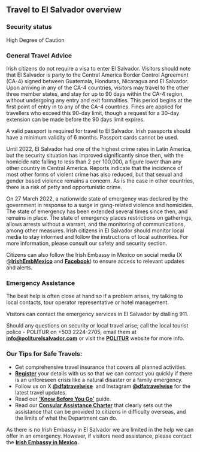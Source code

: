 ## Travel to El Salvador overview

### **Security status**

High Degree of Caution

### **General Travel Advice**

Irish citizens do not require a visa to enter El Salvador. Visitors should note that El Salvador is party to the Central America Border Control Agreement (CA-4) signed between Guatemala, Honduras, Nicaragua and El Salvador. Upon arriving in any of the CA-4 countries, visitors may travel to the other three member states, and stay for up to 90 days within the CA-4 region, without undergoing any entry and exit formalities. This period begins at the first point of entry in to any of the CA-4 countries. Fines are applied for travellers who exceed this 90-day limit, though a request for a 30-day extension can be made before the 90 days limit expires.

A valid passport is required for travel to El Salvador. Irish passports should have a minimum validity of 6 months. Passport cards cannot be used.

Until 2022, El Salvador had one of the highest crime rates in Latin America, but the security situation has improved significantly since then, with the homicide rate falling to less than 2 per 100,000, a figure lower than any other country in Central America. Reports indicate that the incidence of most other forms of violent crime has also reduced, but that sexual and gender based violence remains a concern. As is the case in other countries, there is a risk of petty and opportunistic crime.

On 27 March 2022, a nationwide state of emergency was declared by the government in response to a surge in gang-related violence and homicides. The state of emergency has been extended several times since then, and remains in place. The state of emergency places restrictions on gatherings, allows arrests without a warrant, and the monitoring of communications, among other measures. Irish citizens in El Salvador should monitor local media to stay informed and follow the instructions of local authorities. For more information, please consult our safety and security section.

Citizens can also follow the Irish Embassy in Mexico on social media (X @[**IrishEmbMexico**](https://twitter.com/IrishEmbMexico/status/1585702058497232896/photo/3) and [**Facebook**](https://www.facebook.com/IrishEmbMexico)) to ensure access to relevant updates and alerts.

### **Emergency Assistance**

The best help is often close at hand so if a problem arises, try talking to local contacts, tour operator representative or hotel management.

Visitors can contact the emergency services in El Salvador by dialling 911.

Should any questions on security or local travel arise; call the local tourist police - POLITUR on +503 2224-2705, email them at [**info@politurelsalvador.com**](mailto:info@politurelsalvador.com) or visit the [**POLITUR**](https://sites.google.com/a/politurelsalvador.com/web/otras-actividades/Home) website for more info.

### **Our Tips for Safe Travels:**

* Get comprehensive travel insurance that covers all planned activities.
* [**Register**](/en/dfa/overseas-travel/citizens-registration/) your details with us so that we can contact you quickly if there is an unforeseen crisis like a natural disaster or a family emergency.
* Follow us on X [**@dfatravelwise**](https://www.twitter.com/DFATravelWise)  and Instagram [**@dfatravelwise**](https://www.instagram.com/dfatravelwise/) for the latest travel updates.
* Read our [**‘Know Before You Go’**](/en/dfa/overseas-travel/know-before-you-go-/) guide.
* Read our [**Consular Assistance Charter**](https://www.ireland.ie/en/dfa/overseas-travel/assistance-abroad/consular-assistance-charter/) that clearly sets out the assistance that can be provided to citizens in difficulty overseas, and the limits of what the Department can do.

As there is no Irish Embassy in El Salvador we are limited in the help we can offer in an emergency. However, if visitors need assistance, please contact the [**Irish Embassy in Mexico**](/en/mexico/mexicocity/)**.**
